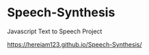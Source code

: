 # Speech-Synthesis
Javascript Text to Speech Project

https://hereiam123.github.io/Speech-Synthesis/
